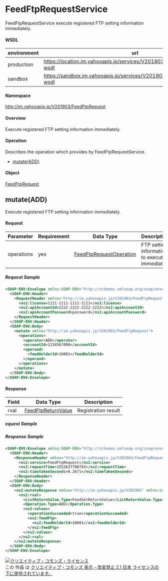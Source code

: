 # FeedFtpRequestService
FeedFtpRequestService execute registered FTP setting information immediately.

#### WSDL
| environment | url |
|---|---|
| production  | https://location.im.yahooapis.jp/services/V201903/FeedFtpRequestService?wsdl |
| sandbox  | https://sandbox.im.yahooapis.jp/services/V201903/FeedFtpRequestService?wsdl |

#### Namespace
http://im.yahooapis.jp/V201903/FeedFtpRequest

#### Overview
Execute registered FTP setting information immediately.

#### Operation
Describes the operation which provides by FeedFtpRequestService.

+ [mutate(ADD)](#mutateadd)

#### Object
[FeedFtpRequest](../data/FeedFtpRequest)

## mutate(ADD)
Execute registered FTP setting information immediately.

#### Request
| Parameter | Requirement | Data Type | Description |
|---|---|---|---|
| operations | yes | [FeedFtpRequestOperation](../data/FeedFtpRequest/FeedFtpRequestOperation.md) | FTP setting information to execute immediately |

##### Request Sample
```xml
<SOAP-ENV:Envelope xmlns:SOAP-ENV="http://schemas.xmlsoap.org/soap/envelope/">
  <SOAP-ENV:Header>
    <RequestHeader xmlns="http://im.yahooapis.jp/V201903/FeedFtpRequest" xmlns:ns2="http://im.yahooapis.jp/V201903">
      <ns2:license>1111-1111-1111-1111</ns2:license>
      <ns2:apiAccountId>2222-2222-2222-2222</ns2:apiAccountId>
      <ns2:apiAccountPassword>password</ns2:apiAccountPassword>
    </RequestHeader>
  </SOAP-ENV:Header>
  <SOAP-ENV:Body>
    <mutate xmlns="http://im.yahooapis.jp/V201903/FeedFtpRequest">
      <operations>
        <operator>ADD</operator>
        <accountId>1234567890</accountId>
        <operand>
          <feedHolderId>10001</feedHolderId>
        </operand>
      </operations>
    </mutate>
  </SOAP-ENV:Body>
</SOAP-ENV:Envelope>
```

#### Response
| Field | Data Type	 | Description |
|---|---|---|
| rval | [FeedFtpReturnValue](../data/FeedFtpRequest/FeedFtpRequestReturnValue.md) | Registration result |

##### equest Sample

##### Response Sample
```xml
<SOAP-ENV:Envelope xmlns:SOAP-ENV="http://schemas.xmlsoap.org/soap/envelope/">
  <SOAP-ENV:Header>
    <ResponseHeader xmlns="http://im.yahooapis.jp/V201903/FeedFtpRequest" xmlns:ns2="http://im.yahooapis.jp/V201903">
      <ns2:service>FeedFtpRequest</ns2:service>
      <ns2:requestTime>1552637780783</ns2:requestTime>
      <ns2:timeTakenSeconds>0.2671</ns2:timeTakenSeconds>
    </ResponseHeader>
  </SOAP-ENV:Header>
  <SOAP-ENV:Body>
    <ns2:mutateResponse xmlns="http://im.yahooapis.jp/V201903" xmlns:ns2="http://im.yahooapis.jp/V201903/FeedFtpRequest">
      <ns2:rval>
        <ListReturnValue.Type>FeedSetReturnValue</ListReturnValue.Type>
        <Operation.Type>ADD</Operation.Type>
        <ns2:values>
          <operationSucceeded>true</operationSucceeded>
          <ns2:feedFtp>
            <ns2:feedHolderId>10001</ns2:feedHolderId>
          </ns2:feedFtp>
        </ns2:values>
      </ns2:rval>
    </ns2:mutateResponse>
  </SOAP-ENV:Body>
</SOAP-ENV:Envelope>
```

<a rel="license" href="http://creativecommons.org/licenses/by-nd/2.1/jp/"><img alt="クリエイティブ・コモンズ・ライセンス" style="border-width:0" src="https://i.creativecommons.org/l/by-nd/2.1/jp/88x31.png" /></a><br />この 作品 は <a rel="license" href="http://creativecommons.org/licenses/by-nd/2.1/jp/">クリエイティブ・コモンズ 表示 - 改変禁止 2.1 日本 ライセンスの下に提供されています。</a>
